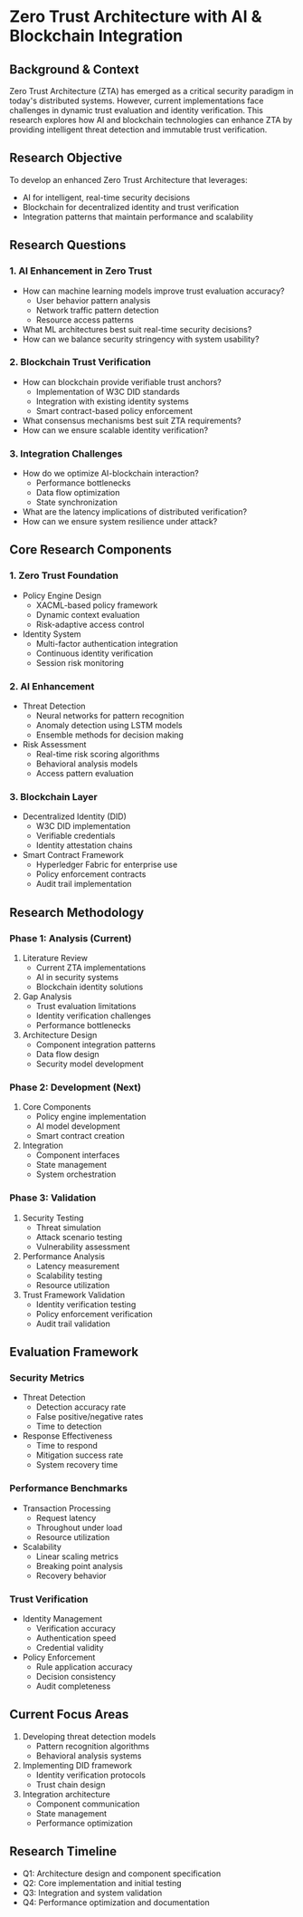 # Zero Trust Architecture with AI & Blockchain Integration

## Background & Context
Zero Trust Architecture (ZTA) has emerged as a critical security paradigm in today's distributed systems. However, current implementations face challenges in dynamic trust evaluation and identity verification. This research explores how AI and blockchain technologies can enhance ZTA by providing intelligent threat detection and immutable trust verification.

## Research Objective
To develop an enhanced Zero Trust Architecture that leverages:
- AI for intelligent, real-time security decisions
- Blockchain for decentralized identity and trust verification
- Integration patterns that maintain performance and scalability

## Research Questions

### 1. AI Enhancement in Zero Trust
- How can machine learning models improve trust evaluation accuracy?
  - User behavior pattern analysis
  - Network traffic pattern detection
  - Resource access patterns
- What ML architectures best suit real-time security decisions?
- How can we balance security stringency with system usability?

### 2. Blockchain Trust Verification
- How can blockchain provide verifiable trust anchors?
  - Implementation of W3C DID standards
  - Integration with existing identity systems
  - Smart contract-based policy enforcement
- What consensus mechanisms best suit ZTA requirements?
- How can we ensure scalable identity verification?

### 3. Integration Challenges
- How do we optimize AI-blockchain interaction?
  - Performance bottlenecks
  - Data flow optimization
  - State synchronization
- What are the latency implications of distributed verification?
- How can we ensure system resilience under attack?

## Core Research Components

### 1. Zero Trust Foundation
- Policy Engine Design
  - XACML-based policy framework
  - Dynamic context evaluation
  - Risk-adaptive access control
- Identity System
  - Multi-factor authentication integration
  - Continuous identity verification
  - Session risk monitoring

### 2. AI Enhancement
- Threat Detection
  - Neural networks for pattern recognition
  - Anomaly detection using LSTM models
  - Ensemble methods for decision making
- Risk Assessment
  - Real-time risk scoring algorithms
  - Behavioral analysis models
  - Access pattern evaluation

### 3. Blockchain Layer
- Decentralized Identity (DID)
  - W3C DID implementation
  - Verifiable credentials
  - Identity attestation chains
- Smart Contract Framework
  - Hyperledger Fabric for enterprise use
  - Policy enforcement contracts
  - Audit trail implementation

## Research Methodology

### Phase 1: Analysis (Current)
1. Literature Review
   - Current ZTA implementations
   - AI in security systems
   - Blockchain identity solutions
2. Gap Analysis
   - Trust evaluation limitations
   - Identity verification challenges
   - Performance bottlenecks
3. Architecture Design
   - Component integration patterns
   - Data flow design
   - Security model development

### Phase 2: Development (Next)
1. Core Components
   - Policy engine implementation
   - AI model development
   - Smart contract creation
2. Integration
   - Component interfaces
   - State management
   - System orchestration

### Phase 3: Validation
1. Security Testing
   - Threat simulation
   - Attack scenario testing
   - Vulnerability assessment
2. Performance Analysis
   - Latency measurement
   - Scalability testing
   - Resource utilization
3. Trust Framework Validation
   - Identity verification testing
   - Policy enforcement verification
   - Audit trail validation

## Evaluation Framework

### Security Metrics
- Threat Detection
  - Detection accuracy rate
  - False positive/negative rates
  - Time to detection
- Response Effectiveness
  - Time to respond
  - Mitigation success rate
  - System recovery time

### Performance Benchmarks
- Transaction Processing
  - Request latency
  - Throughout under load
  - Resource utilization
- Scalability
  - Linear scaling metrics
  - Breaking point analysis
  - Recovery behavior

### Trust Verification
- Identity Management
  - Verification accuracy
  - Authentication speed
  - Credential validity
- Policy Enforcement
  - Rule application accuracy
  - Decision consistency
  - Audit completeness

## Current Focus Areas
1. Developing threat detection models
   - Pattern recognition algorithms
   - Behavioral analysis systems
2. Implementing DID framework
   - Identity verification protocols
   - Trust chain design
3. Integration architecture
   - Component communication
   - State management
   - Performance optimization

## Research Timeline
- Q1: Architecture design and component specification
- Q2: Core implementation and initial testing
- Q3: Integration and system validation
- Q4: Performance optimization and documentation
